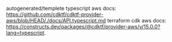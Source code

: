 autogenerated/templete typescript aws docs: https://github.com/cdktf/cdktf-provider-aws/blob/HEAD/./docs/API.typescript.md
terraform cdk aws docs: https://constructs.dev/packages/@cdktf/provider-aws/v/15.0.0?lang=typescript.
